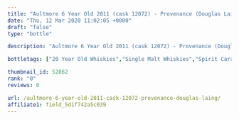```yaml
---
title: "Aultmore 6 Year Old 2011 (cask 12072) - Provenance (Douglas Laing)"
date: "Thu, 12 Mar 2020 11:02:05 +0000"
draft: "false"
type: "bottle"

description: "Aultmore 6 Year Old 2011 (cask 12072) - Provenance (Douglas Laing) is a 20 year old single malt whisky from the Aultmore whisky distillery. The best price currently available is from for only £ we don't have any review data for this single malt whisky yet, let us know what you think in the comments below."

bottletags: ["20 Year Old Whiskies","Single Malt Whiskies","Spirit Caramel (E150A)","Vintage 2011 - Whiskies made in 2011","Whiskies may contain Spirit Caramel (E150A)"]

thumbnail_id: 52862
rank: "0"
reviews: 0

url: /aultmore-6-year-old-2011-cask-12072-provenance-douglas-laing/
affiliate1: field_5d1f742a5c039
---
```



